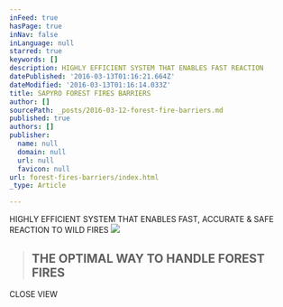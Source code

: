 ```yaml
---
inFeed: true
hasPage: true
inNav: false
inLanguage: null
starred: true
keywords: []
description: HIGHLY EFFICIENT SYSTEM THAT ENABLES FAST REACTION
datePublished: '2016-03-13T01:16:21.664Z'
dateModified: '2016-03-13T01:16:14.033Z'
title: SAPYRO FOREST FIRES BARRIERS
author: []
sourcePath: _posts/2016-03-12-forest-fire-barriers.md
published: true
authors: []
publisher:
  name: null
  domain: null
  url: null
  favicon: null
url: forest-fires-barriers/index.html
_type: Article

---
```

HIGHLY EFFICIENT SYSTEM THAT ENABLES FAST, ACCURATE & SAFE REACTION TO WILD FIRES
![](https://the-grid-user-content.s3-us-west-2.amazonaws.com/26aa37c8-e514-4576-a0ad-1aa6421b2495.jpg)

> ## THE OPTIMAL WAY TO HANDLE FOREST FIRES

CLOSE VIEW